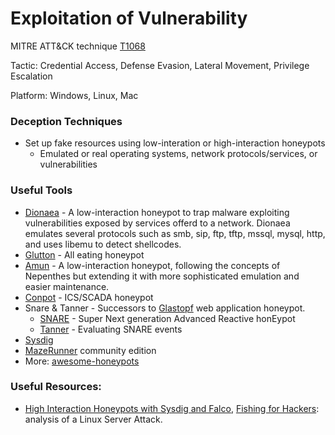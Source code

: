 # Exploitation of Vulnerability

MITRE ATT&CK technique [T1068](https://attack.mitre.org/wiki/Technique/T1068)

Tactic: Credential Access, Defense Evasion, Lateral Movement, Privilege Escalation

Platform: Windows, Linux, Mac 

### Deception Techniques
* Set up fake resources using low-interation or high-interaction honeypots
    * Emulated or real operating systems, network protocols/services, or vulnerabilities

### Useful Tools
* [Dionaea](https://github.com/DinoTools/dionaea) - A low-interaction honeypot to trap malware exploiting vulnerabilities exposed
by services offerd to a network. Dionaea emulates several protocols such as smb, sip, ftp, tftp, mssql, mysql, http, and uses libemu to detect shellcodes.
* [Glutton](https://github.com/mushorg/glutton) - All eating honeypot
* [Amun](https://github.com/zeroq/amun) - A low-interaction honeypot, following the concepts of Nepenthes but extending it with more sophisticated emulation and easier maintenance.
* [Conpot](https://github.com/mushorg/conpot) - ICS/SCADA honeypot
* Snare & Tanner - Successors to [Glastopf](https://github.com/mushorg/glastopf) web application honeypot.
    * [SNARE](https://github.com/mushorg/snare) - Super Next generation Advanced Reactive honEypot
    * [Tanner](https://github.com/mushorg/tanner) - Evaluating SNARE events
* [Sysdig](https://github.com/draios/sysdig)
* [MazeRunner](https://community.cymmetria.com/) community edition
* More: [awesome-honeypots](https://github.com/paralax/awesome-honeypots)

### Useful Resources:
* [High Interaction Honeypots with Sysdig and Falco](https://labs.mwrinfosecurity.com/blog/high-interaction-honeypots-with-sysdig-and-falco/), [Fishing for Hackers](https://sysdig.com/blog/fishing-for-hackers/): analysis of a Linux Server Attack.